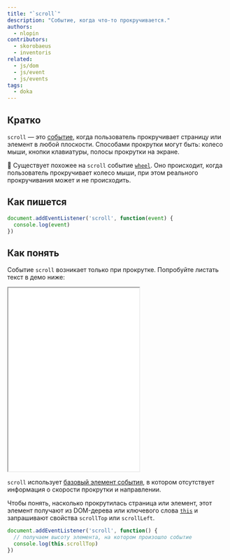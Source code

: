 ```yaml
---
title: "`scroll`"
description: "Событие, когда что-то прокручивается."
authors:
  - nlopin
contributors:
  - skorobaeus
  - inventoris
related:
  - js/dom
  - js/event
  - js/events
tags:
  - doka
---
```


## Кратко

`scroll` — это [событие](/js/events/), когда пользователь прокручивает страницу или элемент в любой плоскости. Способами прокрутки могут быть: колесо мыши, кнопки клавиатуры, полосы прокрутки на экране.

<aside>

👾 Существует похожее на `scroll` событие [`wheel`](/js/element-wheel/). Оно происходит, когда пользователь прокручивает колесо мыши, при этом реального прокручивания может и не происходить.

</aside>

## Как пишется

```js
document.addEventListener('scroll', function(event) {
  console.log(event)
})
```

## Как понять

Событие `scroll` возникает только при прокрутке. Попробуйте листать текст в демо ниже:

<iframe title="Событие scroll" src="demos/basic/" height="420"></iframe>

`scroll` использует [базовый элемент события](/js/event/), в котором отсутствует информация о скорости прокрутки и направлении.

Чтобы понять, насколько прокрутилась страница или элемент, этот элемент получают из DOM-дерева или ключевого слова [`this`](/js/function-context/) и запрашивают свойства `scrollTop` или `scrollLeft`.

```js
document.addEventListener('scroll', function() {
  // получаем высоту элемента, на котором произошло событие
  console.log(this.scrollTop)
})
```
